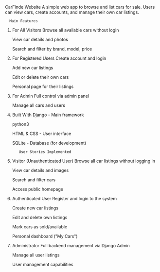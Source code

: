 CarFinde Website
A simple web app to browse and list cars for sale. Users can view cars, create accounts, and manage their own car listings.

      Main Features

1. For All Visitors
    Browse all available cars without login

    View car details and photos
 
    Search and filter by brand, model, price

2. For Registered Users
    Create account and login

   Add new car listings

   Edit or delete their own cars

   Personal page for their listings

3. For Admin
    Full control via admin panel

    Manage all cars and users

4. Built With
    Django - Main framework
     
    python3 

    HTML & CSS - User interface

    SQLite - Database (for development)
    


          User Stories Implemented
 1. Visitor (Unauthenticated User)
      Browse all car listings without logging in

       View car details and images
      
       Search and filter cars

       Access public homepage

 2. Authenticated User
       Register and login to the system

       Create new car listings

       Edit and delete own listings

       Mark cars as sold/available

       Personal dashboard ("My Cars")

 3. Administrator
       Full backend management via Django Admin

       Manage all user listings

       User management capabilities